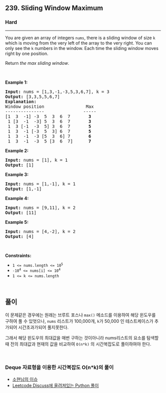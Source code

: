 <h2>239. Sliding Window Maximum</h2><h3>Hard</h3>
<hr>
<div>
<p>You are given an array of integers&nbsp;<code>nums</code>, there is a sliding window of size <code>k</code> which is moving from the very left of the array to the very right. You can only see the <code>k</code> numbers in the window. Each time the sliding window moves right by one position.</p>

<p>Return <em>the max sliding window</em>.</p>

<p>&nbsp;</p>
<p><strong>Example 1:</strong></p>

<pre><strong>Input:</strong> nums = [1,3,-1,-3,5,3,6,7], k = 3
<strong>Output:</strong> [3,3,5,5,6,7]
<strong>Explanation:</strong> 
Window position                Max
---------------               -----
[1  3  -1] -3  5  3  6  7       <strong>3</strong>
 1 [3  -1  -3] 5  3  6  7       <strong>3</strong>
 1  3 [-1  -3  5] 3  6  7      <strong> 5</strong>
 1  3  -1 [-3  5  3] 6  7       <strong>5</strong>
 1  3  -1  -3 [5  3  6] 7       <strong>6</strong>
 1  3  -1  -3  5 [3  6  7]      <strong>7</strong>
</pre>

<p><strong>Example 2:</strong></p>

<pre><strong>Input:</strong> nums = [1], k = 1
<strong>Output:</strong> [1]
</pre>

<p><strong>Example 3:</strong></p>

<pre><strong>Input:</strong> nums = [1,-1], k = 1
<strong>Output:</strong> [1,-1]
</pre>

<p><strong>Example 4:</strong></p>

<pre><strong>Input:</strong> nums = [9,11], k = 2
<strong>Output:</strong> [11]
</pre>

<p><strong>Example 5:</strong></p>

<pre><strong>Input:</strong> nums = [4,-2], k = 2
<strong>Output:</strong> [4]
</pre>

<p>&nbsp;</p>
<p><strong>Constraints:</strong></p>

<ul>
	<li><code>1 &lt;= nums.length &lt;= 10<sup>5</sup></code></li>
	<li><code>-10<sup>4</sup> &lt;= nums[i] &lt;= 10<sup>4</sup></code></li>
	<li><code>1 &lt;= k &lt;= nums.length</code></li>
</ul>
</div>

&nbsp;

## 풀이

이 문제같은 경우에는 원래는 브루트 포스나 `max()` 메소드를 이용하여 해당 윈도우를 구하여 풀 수 있엇으나, `nums` 리스트가 100,000개, `k`가 50,000 인 테스트케이스가 추가되어 시간초과가되어 풀지못한다.

그래서 해당 윈도우의 최대값을 매번 구하는 것이아니라 nums리스트의 요소를 탐색할때 전의 최대값과 현재의 값을 비교하여 `O(n*k)` 의 시간복잡도로 풀이하여야 한다.

<br>

### Deque 자료형을 이용한 시간복잡도 O(n*k)의 풀이

- [소현님의 이슈](https://github.com/onlybooks/algorithm-interview/issues/67)
- [Leetcode Discuss에 올려져있는 Python 풀이](https://leetcode.com/problems/sliding-window-maximum/discuss/65901/9-lines-Ruby-11-lines-Python-O(n))

